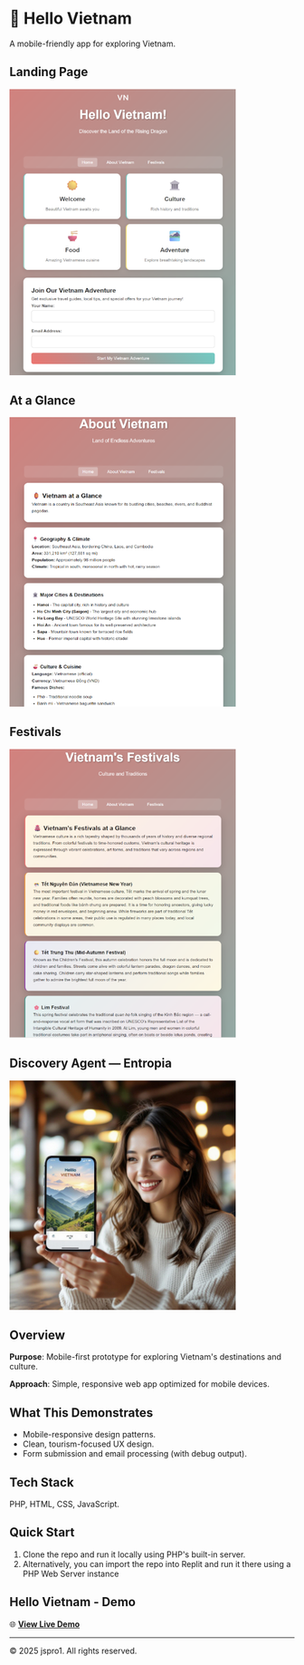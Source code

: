 # 🏮 Hello Vietnam
A mobile-friendly app for exploring Vietnam.

<H2>Landing Page</H2>
<img src="assets/landing2.png" alt="Landing Page" width="400"><br>

<H2>At a Glance</H2>
<img src="assets/about2.png" alt="About Vietnam Page" width="400">

<H2>Festivals</H2>
<img src="assets/festivals2.png" alt="Festivals Page" width="400">

<H2>Discovery Agent — Entropia</H2>

<img src="assets/hello-vietnam1.jpg" alt="Landing Page" width="400"><br>


## Overview

**Purpose**: Mobile-first prototype for exploring Vietnam's destinations and culture.

**Approach**: Simple, responsive web app optimized for mobile devices.

## What This Demonstrates

- Mobile-responsive design patterns.
- Clean, tourism-focused UX design.
- Form submission and email processing (with debug output).

## Tech Stack

PHP, HTML, CSS, JavaScript.

## Quick Start
1. Clone the repo and run it locally using PHP's built-in server.
2. Alternatively, you can import the repo into Replit and run it there using a PHP Web Server instance

## Hello Vietnam - Demo

🌐 **<a href="http://hello-vietnam-demo.atwebpages.com/" target="_blank">View Live Demo</a>**

---
© 2025 jspro1. All rights reserved.
